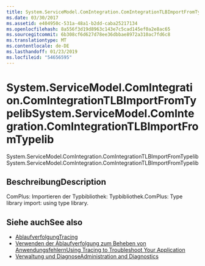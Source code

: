 ```yaml
---
title: System.ServiceModel.ComIntegration.ComIntegrationTLBImportFromTypelib
ms.date: 03/30/2017
ms.assetid: e404950c-531a-48a1-b2dd-caba25217134
ms.openlocfilehash: 8a556f3d19d8963c143e7c5cad145ef0a2e8ac65
ms.sourcegitcommit: 6b308cf6d627d78ee36dbbae8972a310ac7fd6c8
ms.translationtype: MT
ms.contentlocale: de-DE
ms.lasthandoff: 01/23/2019
ms.locfileid: "54656595"
---
```

# <a name="systemservicemodelcomintegrationcomintegrationtlbimportfromtypelib"></a><span data-ttu-id="bdbe1-102">System.ServiceModel.ComIntegration.ComIntegrationTLBImportFromTypelib</span><span class="sxs-lookup"><span data-stu-id="bdbe1-102">System.ServiceModel.ComIntegration.ComIntegrationTLBImportFromTypelib</span></span>
<span data-ttu-id="bdbe1-103">System.ServiceModel.ComIntegration.ComIntegrationTLBImportFromTypelib</span><span class="sxs-lookup"><span data-stu-id="bdbe1-103">System.ServiceModel.ComIntegration.ComIntegrationTLBImportFromTypelib</span></span>  
  
## <a name="description"></a><span data-ttu-id="bdbe1-104">Beschreibung</span><span class="sxs-lookup"><span data-stu-id="bdbe1-104">Description</span></span>  
 <span data-ttu-id="bdbe1-105">ComPlus: Importieren der Typbibliothek: Typbibliothek.</span><span class="sxs-lookup"><span data-stu-id="bdbe1-105">ComPlus: Type library import: using type library.</span></span>  
  
## <a name="see-also"></a><span data-ttu-id="bdbe1-106">Siehe auch</span><span class="sxs-lookup"><span data-stu-id="bdbe1-106">See also</span></span>
- [<span data-ttu-id="bdbe1-107">Ablaufverfolgung</span><span class="sxs-lookup"><span data-stu-id="bdbe1-107">Tracing</span></span>](../../../../../docs/framework/wcf/diagnostics/tracing/index.md)
- [<span data-ttu-id="bdbe1-108">Verwenden der Ablaufverfolgung zum Beheben von Anwendungsfehlern</span><span class="sxs-lookup"><span data-stu-id="bdbe1-108">Using Tracing to Troubleshoot Your Application</span></span>](../../../../../docs/framework/wcf/diagnostics/tracing/using-tracing-to-troubleshoot-your-application.md)
- [<span data-ttu-id="bdbe1-109">Verwaltung und Diagnose</span><span class="sxs-lookup"><span data-stu-id="bdbe1-109">Administration and Diagnostics</span></span>](../../../../../docs/framework/wcf/diagnostics/index.md)
